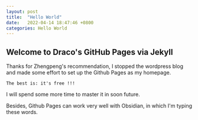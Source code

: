 ```yaml
---
layout: post
title:  "Hello World"
date:   2022-04-14 18:47:46 +0800
categories: Hello World
---
```

## Welcome to Draco's GitHub Pages via Jekyll

Thanks for Zhengpeng's recommendation, I stopped the wordpress blog and made some effort to set up the Github Pages as my homepage.


`The best is: it's free !!! `

I will spend some more time to master it in soon future. 

Besides, Github Pages can work very well with Obsidian, in which I'm typing these words. 